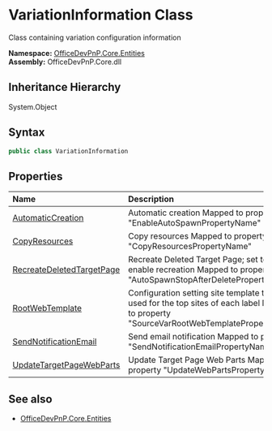 # VariationInformation Class
 Class containing variation configuration information   

**Namespace:** [OfficeDevPnP.Core.Entities](OfficeDevPnP.Core.Entities.md)  
**Assembly:** OfficeDevPnP.Core.dll  
## Inheritance Hierarchy
System.Object  
## Syntax
```C#
public class VariationInformation
```
## Properties
|**Name**|**Description**|
|:-----|:-----|
| [AutomaticCreation](OfficeDevPnP.Core.Entities.VariationInformation.AutomaticCreation.md) | Automatic creation Mapped to property "EnableAutoSpawnPropertyName"
| [CopyResources](OfficeDevPnP.Core.Entities.VariationInformation.CopyResources.md) | Copy resources Mapped to property "CopyResourcesPropertyName"
| [RecreateDeletedTargetPage](OfficeDevPnP.Core.Entities.VariationInformation.RecreateDeletedTargetPage.md) | Recreate Deleted Target Page; set to false to enable recreation Mapped to property "AutoSpawnStopAfterDeletePropertyName"
| [RootWebTemplate](OfficeDevPnP.Core.Entities.VariationInformation.RootWebTemplate.md) | Configuration setting site template to be used for the top sites of each label Mapped to property "SourceVarRootWebTemplatePropertyName"
| [SendNotificationEmail](OfficeDevPnP.Core.Entities.VariationInformation.SendNotificationEmail.md) | Send email notification Mapped to property "SendNotificationEmailPropertyName"
| [UpdateTargetPageWebParts](OfficeDevPnP.Core.Entities.VariationInformation.UpdateTargetPageWebParts.md) | Update Target Page Web Parts Mapped to property "UpdateWebPartsPropertyName"
## See also
- [OfficeDevPnP.Core.Entities](OfficeDevPnP.Core.Entities.md)
